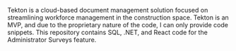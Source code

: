 Tekton is a cloud-based document management solution focused on streamlining workforce management in the construction space. Tekton is an MVP, and due to the proprietary nature of the code, I can only provide code snippets. This repository contains SQL, .NET, and React code for the Administrator Surveys feature.
